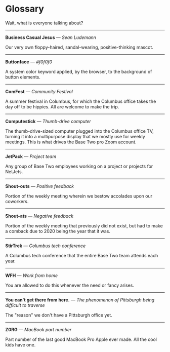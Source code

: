 # Glossary

Wait, what is everyone talking about?

---

**Business Casual Jesus** &mdash; _Sean Ludemann_

Our very own floppy-haired, sandal-wearing, positive-thinking mascot.

---

**Buttonface** &mdash; _#f0f0f0_

A system color keyword applied, by the browser, to the background of button
elements.

---

**ComFest** &mdash; _Community Festival_

A summer festival in Columbus, for which the Columbus office takes the day off
to be hippies. All are welcome to make the trip.

---

**Computestick** &mdash; _Thumb-drive computer_

The thumb-drive-sized computer plugged into the Columbus office TV, turning it
into a multipurpose display that we mostly use for weekly meetings. This is what drives the Base Two pro Zoom account.

---

**JetPack** &mdash; _Project team_

Any group of Base Two employees working on a project or projects for NetJets.

---

**Shout-outs** &mdash; _Positive feedback_

Portion of the weekly meeting wherein we bestow accolades upon our coworkers.

---

**Shout-ats** &mdash; _Negative feedback_

Portion of the weekly meeting that previously did not exist, but had to make a comback due to 2020 being the year that it was.

---

**StirTrek** &mdash; _Columbus tech conference_

A Columbus tech conference that the entire Base Two team attends each year.

---

**WFH** &mdash; _Work from home_

You are allowed to do this whenever the need or fancy arises.

---

**You can't get there from here.** &mdash; _The phenomenon of Pittsburgh being
difficult to traverse_

The "reason" we don't have a Pittsburgh office yet.

---

**Z0RG** &mdash; _MacBook part number_

Part number of the last good MacBook Pro Apple ever made. All the cool kids
have one.

